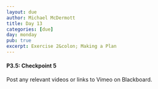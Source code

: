 ```yaml
---
layout: due
author: Michael McDermott
title: Day 13
categories: [due]
day: monday
pub: true
excerpt: Exercise 2&colon; Making a Plan
---
```

#### P3.5: Checkpoint 5
Post any relevant videos or links to Vimeo on Blackboard.
